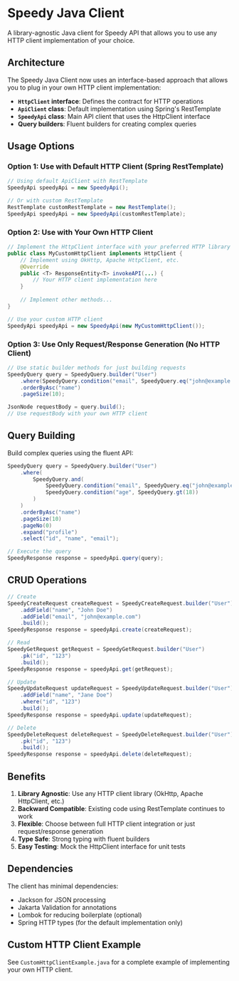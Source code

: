 # Speedy Java Client

A library-agnostic Java client for Speedy API that allows you to use any HTTP client implementation of your choice.

## Architecture

The Speedy Java Client now uses an interface-based approach that allows you to plug in your own HTTP client
implementation:

- **`HttpClient` interface**: Defines the contract for HTTP operations
- **`ApiClient` class**: Default implementation using Spring's RestTemplate
- **`SpeedyApi` class**: Main API client that uses the HttpClient interface
- **Query builders**: Fluent builders for creating complex queries

## Usage Options

### Option 1: Use with Default HTTP Client (Spring RestTemplate)

```java
// Using default ApiClient with RestTemplate
SpeedyApi speedyApi = new SpeedyApi();

// Or with custom RestTemplate
RestTemplate customRestTemplate = new RestTemplate();
SpeedyApi speedyApi = new SpeedyApi(customRestTemplate);
```

### Option 2: Use with Your Own HTTP Client

```java
// Implement the HttpClient interface with your preferred HTTP library
public class MyCustomHttpClient implements HttpClient {
    // Implement using OkHttp, Apache HttpClient, etc.
    @Override
    public <T> ResponseEntity<T> invokeAPI(...) {
        // Your HTTP client implementation here
    }
    
    // Implement other methods...
}

// Use your custom HTTP client
SpeedyApi speedyApi = new SpeedyApi(new MyCustomHttpClient());
```

### Option 3: Use Only Request/Response Generation (No HTTP Client)

```java
// Use static builder methods for just building requests
SpeedyQuery query = SpeedyQuery.builder("User")
    .where(SpeedyQuery.condition("email", SpeedyQuery.eq("john@example.com")))
    .orderByAsc("name")
    .pageSize(10);

JsonNode requestBody = query.build();
// Use requestBody with your own HTTP client
```

## Query Building

Build complex queries using the fluent API:

```java
SpeedyQuery query = SpeedyQuery.builder("User")
    .where(
        SpeedyQuery.and(
            SpeedyQuery.condition("email", SpeedyQuery.eq("john@example.com")),
            SpeedyQuery.condition("age", SpeedyQuery.gt(18))
        )
    )
    .orderByAsc("name")
    .pageSize(10)
    .pageNo(0)
    .expand("profile")
    .select("id", "name", "email");

// Execute the query
SpeedyResponse response = speedyApi.query(query);
```

## CRUD Operations

```java
// Create
SpeedyCreateRequest createRequest = SpeedyCreateRequest.builder("User")
    .addField("name", "John Doe")
    .addField("email", "john@example.com")
    .build();
SpeedyResponse response = speedyApi.create(createRequest);

// Read
SpeedyGetRequest getRequest = SpeedyGetRequest.builder("User")
    .pk("id", "123")
    .build();
SpeedyResponse response = speedyApi.get(getRequest);

// Update
SpeedyUpdateRequest updateRequest = SpeedyUpdateRequest.builder("User")
    .addField("name", "Jane Doe")
    .where("id", "123")
    .build();
SpeedyResponse response = speedyApi.update(updateRequest);

// Delete
SpeedyDeleteRequest deleteRequest = SpeedyDeleteRequest.builder("User")
    .pk("id", "123")
    .build();
SpeedyResponse response = speedyApi.delete(deleteRequest);
```

## Benefits

1. **Library Agnostic**: Use any HTTP client library (OkHttp, Apache HttpClient, etc.)
2. **Backward Compatible**: Existing code using RestTemplate continues to work
3. **Flexible**: Choose between full HTTP client integration or just request/response generation
4. **Type Safe**: Strong typing with fluent builders
5. **Easy Testing**: Mock the HttpClient interface for unit tests

## Dependencies

The client has minimal dependencies:

- Jackson for JSON processing
- Jakarta Validation for annotations
- Lombok for reducing boilerplate (optional)
- Spring HTTP types (for the default implementation only)

## Custom HTTP Client Example

See `CustomHttpClientExample.java` for a complete example of implementing your own HTTP client. 